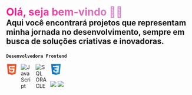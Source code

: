 <!--## Olá, seja bem-vindos 👩‍💻 -->

<h1 style="background: linear-gradient(to right, #FF1493, #ADD8E6); color: transparent; -webkit-background-clip: text; margin-bottom: 0;">Olá, seja bem-vindo 👩‍💻</h1>
<h2 style="margin-top: 0;">Aqui você encontrará projetos que representam minha jornada no desenvolvimento, sempre em busca de soluções criativas e inovadoras.</h2>


**`Desenvolvedora Frontend`**

<!---- -->
<!--### 👾 Linguagens e Tecnologias -->


<img 
    align="left" 
    alt="HTML"
    title="HTML" 
    width="30px" 
    style="padding-right: 10px;" 
    src="https://raw.githubusercontent.com/devicons/devicon/master/icons/html5/html5-original.svg" 
/>

<img 
    align="left" 
    alt="JavaScript" 
    title="JavaScript"
    width="30px" 
    style="padding-right: 10px;" 
    src="https://cdn.jsdelivr.net/gh/devicons/devicon@latest/icons/javascript/javascript-original.svg" 
/>

<img 
    align="left" 
    alt="SQL ORACLE"
    title="SQL ORACLE" 
    width="30px" 
    style="padding-right: 10px;" 
    src="https://encrypted-tbn0.gstatic.com/images?q=tbn:ANd9GcQS3isxm-1VZ7UensgecQL_j5F5LIqSg0qbDg&s" 
/>
<img 
    align="left" 
    alt="CSS" 
    title="CSS"
    width="30px" 
    style="padding-right: 10px;" 
    src="https://raw.githubusercontent.com/devicons/devicon/master/icons/css3/css3-original.svg" 
/>
<br/>

## 

<div>
 <a href="https://www.linkedin.com/in/ana-karoline-pereira-28k/" target="_blank"><img src="https://img.shields.io/badge/-LinkedIn-%230077B5?style=for-the-badge&logo=linkedin&logoColor=white" target="_blank"></a> 
<a href = "mailto:karoline.per.santos@gmail.com"><img src="https://img.shields.io/badge/-Gmail-%23333?style=for-the-badge&logo=gmail&logoColor=white" target="_blank"></a>
</div>

<p>
  
<!-- <img 
      align="left" 
      alt="GitHub Stats" 
      height="150" 
      src="https://github-readme-stats.vercel.app/api/top-langs/?username=AnaKarolineSantos&theme=tokyonight&layout=compact&custom_title=Tecnologias&langs_count=9" 
  />

<img 
    align="left" 
    alt="GitHub Stats" 
    height="150" 
    style="padding-right: 10px;" 
    src="https://github-readme-stats.vercel.app/api?username=AnaKarolineSantos&show_icons=true&theme=tokyonight&include_all_commits=true&locale=pt-br" 
  />

</p>







<!--
**AnaKarolineSantos/AnaKarolineSantos** is a ✨ _special_ ✨ repository because its `README.md` (this file) appears on your GitHub profile.

Here are some ideas to get you started:

- 🔭 I’m currently working on ...
- 🌱 I’m currently learning ...
- 👯 I’m looking to collaborate on ...
- 🤔 I’m looking for help with ...
- 💬 Ask me about ...
- 📫 How to reach me: ...
- 😄 Pronouns: ...
- ⚡ Fun fact: ...
-->
